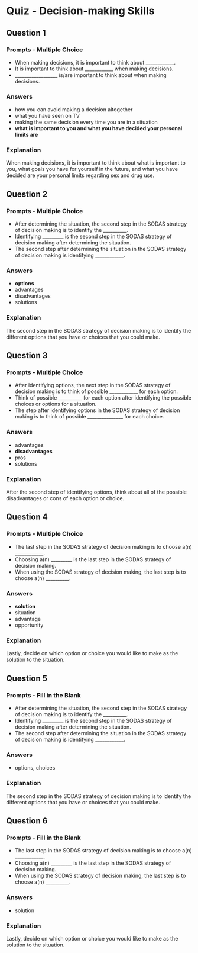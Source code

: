 # Quiz - Decision-making Skills

## Question 1

### Prompts - Multiple Choice
+ When making decisions, it is important to think about ____________.
+ It is important to think about ____________ when making decisions.
+ __________________ is/are important to think about when making decisions.

### Answers
+ how you can avoid making a decision altogether
+ what you have seen on TV
+ making the same decision every time you are in a situation
+ __what is important to you and what you have decided your personal limits are__

### Explanation
When making decisions, it is important to think about what is important to you, what goals you have for yourself in the future, and what you have decided are your personal limits regarding sex and drug use.

## Question 2

### Prompts - Multiple Choice
+ After determining the situation, the second step in the SODAS strategy of decision making is to identify the __________.
+ Identifying _________ is the second step in the SODAS strategy of decision making after determining the situation.
+ The second step after determining the situation in the SODAS strategy of decision making is identifying ____________.

### Answers
+ __options__
+ advantages
+ disadvantages
+ solutions

### Explanation
The second step in the SODAS strategy of decision making is to identify the different options that you have or choices that you could make.

## Question 3

### Prompts - Multiple Choice
+ After identifying options, the next step in the SODAS strategy of decision making is to think of possible ____________ for each option.
+ Think of possible __________ for each option after identifying the possible choices or options for a situation.
+ The step after identifying options in the SODAS strategy of decision making is to think of possible _______________ for each choice.

### Answers
+ advantages
+ __disadvantages__
+ pros
+ solutions

### Explanation
After the second step of identifying options, think about all of the possible disadvantages or cons of each option or choice.

## Question 4

### Prompts - Multiple Choice
+ The last step in the SODAS strategy of decision making is to choose a(n) ____________.
+ Choosing a(n) _________ is the last step in the SODAS strategy of decision making.
+ When using the SODAS strategy of decision making, the last step is to choose a(n) __________.

### Answers
+ __solution__
+ situation
+ advantage
+ opportunity

### Explanation
Lastly, decide on which option or choice you would like to make as the solution to the situation.

## Question 5

### Prompts - Fill in the Blank
+ After determining the situation, the second step in the SODAS strategy of decision making is to identify the __________.
+ Identifying _________ is the second step in the SODAS strategy of decision making after determining the situation.
+ The second step after determining the situation in the SODAS strategy of decision making is identifying ____________.

### Answers
+ options, choices

### Explanation
The second step in the SODAS strategy of decision making is to identify the different options that you have or choices that you could make.

## Question 6

### Prompts - Fill in the Blank
+ The last step in the SODAS strategy of decision making is to choose a(n) ____________.
+ Choosing a(n) _________ is the last step in the SODAS strategy of decision making.
+ When using the SODAS strategy of decision making, the last step is to choose a(n) __________.

### Answers
+ solution

### Explanation
Lastly, decide on which option or choice you would like to make as the solution to the situation.

